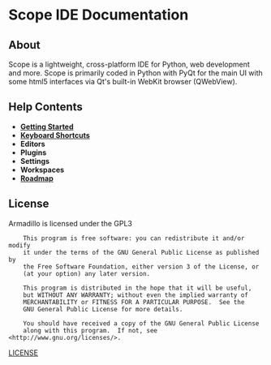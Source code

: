 # Scope IDE Documentation

## About
Scope is a lightweight, cross-platform IDE for Python, web development and more. Scope is primarily coded in Python with PyQt for the main UI with some html5 interfaces via Qt's built-in WebKit browser (QWebView).

## Help Contents
- **[Getting Started](getting_started.md)**
- **[Keyboard Shortcuts](keyboard_shortcuts.md)**
- **Editors**
- **Plugins**
- **Settings**
- **Workspaces**
- **[Roadmap](roadmap.md)**

## License
Armadillo is licensed under the GPL3

        This program is free software: you can redistribute it and/or modify
        it under the terms of the GNU General Public License as published by
        the Free Software Foundation, either version 3 of the License, or
        (at your option) any later version.
    
        This program is distributed in the hope that it will be useful,
        but WITHOUT ANY WARRANTY; without even the implied warranty of
        MERCHANTABILITY or FITNESS FOR A PARTICULAR PURPOSE.  See the
        GNU General Public License for more details.
    
        You should have received a copy of the GNU General Public License
        along with this program.  If not, see <http://www.gnu.org/licenses/>.
        
[LICENSE](../../LICENSE.txt)